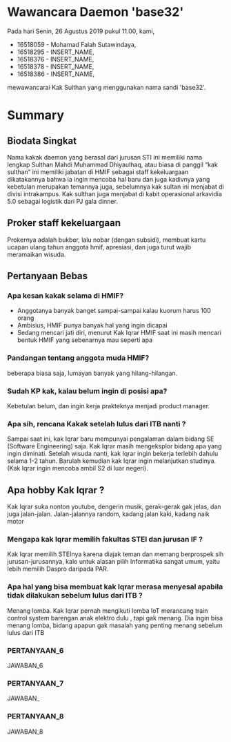 # Wawancara Daemon 'base32'
Pada hari Senin, 26 Agustus 2019 pukul 11.00, kami,
- 16518059 - Mohamad Falah Sutawindaya,
- 16518295 - INSERT_NAME,
- 16518376 - INSERT_NAME,
- 16518378 - INSERT_NAME,
- 16518386 - INSERT_NAME,

mewawancarai Kak Sulthan yang menggunakan nama sandi 'base32'.

# Summary
## Biodata Singkat
Nama kakak daemon yang berasal dari jurusan STI ini memiliki nama lengkap Sulthan Mahdi Muhammad Dhiyaulhaq, atau biasa di panggil “kak sulthan” ini memiliki jabatan di HMIF sebagai staff kekeluargaan dikatakannya bahwa ia ingin mencoba hal baru dan juga kadivnya yang kebetulan merupakan temannya juga, sebelumnya kak sultan ini menjabat di divisi intrakampus. 
Kak sulthan juga menjabat di kabit operasional arkavidia 5.0 sebagai logistik dari PJ gala dinner.

## Proker staff kekeluargaan
Prokernya adalah bukber, lalu nobar (dengan subsidi), membuat kartu ucapan ulang tahun anggota hmif, 
apresiasi, dan juga turut wajib meramaikan wisuda. 


## Pertanyaan Bebas
### Apa kesan kakak selama di HMIF?
  - Anggotanya banyak banget sampai-sampai kalau kuorum harus 100 orang
  - Ambisius, HMIF punya banyak hal yang ingin dicapai
  - Sedang mencari jati diri, menurut Kak Iqrar HMIF saat ini masih mencari bentuk HMIF yang sebenarnya mau seperti apa

### Pandangan tentang anggota muda HMIF?
beberapa biasa saja, lumayan banyak yang hilang-hilangan.

### Sudah KP kak, kalau belum ingin di posisi apa?
Kebetulan belum, dan ingin kerja prakteknya menjadi product manager.
  

### Apa sih, rencana Kakak setelah lulus dari ITB nanti ?
Sampai saat ini, kak Iqrar baru mempunyai pengalaman dalam bidang SE (Software Engineering) saja. Kak Iqrar masih mengeksplor bidang apa yang ingin diminati. Setelah wisuda nanti, kak Iqrar ingin bekerja terlebih dahulu selama 1-2 tahun. Barulah kemudian kak Iqrar ingin melanjutkan studinya. (Kak Iqrar ingin mencoba ambil S2 di luar negeri). 

## Apa hobby Kak Iqrar ?
Kak Iqrar suka nonton youtube, dengerin musik, gerak-gerak gak jelas, dan juga jalan-jalan. Jalan-jalannya random, kadang jalan kaki, kadang naik motor

### Mengapa kak Iqrar memilih fakultas STEI dan jurusan IF ?
Kak Iqrar memilih STEInya karena diajak teman dan memang berprospek sih jurusan-jurusannya, kalo untuk alasan pilih Informatika sangat umum, yaitu lebih memilih Daspro daripada PAR.

### Apa hal yang bisa membuat kak Iqrar merasa menyesal apabila tidak dilakukan sebelum lulus dari ITB ?
Menang lomba. Kak Iqrar pernah mengikuti lomba IoT merancang train control system barengan anak elektro dulu , tapi gak menang. Dia ingin bisa menang lomba, bidang apapun gak masalah yang penting menang sebelum lulus dari ITB


### PERTANYAAN_6
  JAWABAN_6

### PERTANYAAN_7
  JAWABAN_

### PERTANYAAN_8
  JAWABAN_8
